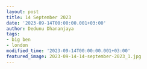 ```yaml
---
layout: post
title: 14 September 2023
date: '2023-09-14T00:00:00.001+03:00'
author: Dedunu Dhananjaya
tags:
- big ben
- london
modified_time: '2023-09-14T00:00:00.001+03:00'
featured_image: 2023-09-14-14-september-2023_1.jpg
---
```

